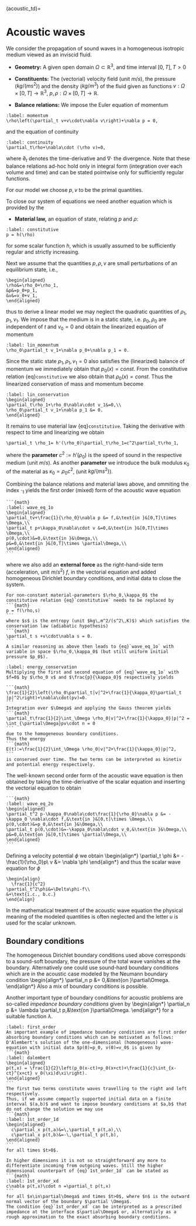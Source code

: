 (acoustic_td)=
# Acoustic waves


We consider the propagation of sound waves in a homogeneous
isotropic medium viewed as an inviscid fluid.

- **Geometry:** A given open domain $\Omega\subset\mathbb R^3$, and time interval $[0,T], T>0$

- **Constituents:** The (vectorial) velocity field (unit $m/s$), the pressure ($kg/(ms^2)$) and the density ($kg/m^3$) of the fluid given as functions $v:\Omega\times [0,T]\to\mathbb R^3$, $p,\rho:\Omega\times [0,T]\to\mathbb R$. 

- **Balance relations:** 
We impose the Euler equation of momentum
```{math}
:label: momentum
\rho\left(\partial_t v+v\cdot\nabla v\right)+\nabla p = 0,
```
and the equation of continuity
```{math}
:label: continuity
\partial_t\rho+\nabla\cdot (\rho v)=0,
```
where $\partial_t$ denotes the time-derivative and $\nabla\cdot$ the divergence.
Note that these balance relations ad-hoc hold only in integral form (integration over each volume and time) and can be stated pointwise only for sufficiently regular functions.


For our model we choose $p,v$ to be the primal quantities.

To close our system of equations we need another equation which is provided by the 
- **Material law,** an  equation of state, relating $p$ and $\rho$:
```{math}
:label: constitutive
p = h(\rho)
```
for some scalar function $h$, which is usually assumed to be sufficiently regular and strictly increasing.

Next we assume that the quantities $p,\rho,v$ are small perturbations of an equilibrium state, i.e., 
```{math}
\begin{aligned}
\rho&=\rho_0+\rho_1, 
&p&=p_0+p_1,
&v&=v_0+v_1,
\end{aligned}
```
thus to derive a linear model we may neglect the quadratic quantities of $\rho_1,p_1,v_1$.
We impose that the medium is in a static state, i.e. $p_0,\rho_0$ are independent of $t$ and $v_0=0$ and obtain the linearized equation of momentum

```{math}
:label: lin_momentum
\rho_0\partial_t v_1+\nabla p_0+\nabla p_1 = 0.
```
Since the static state $p_1,\rho_1,v_1=0$ also satisfies the (linearized) balance of momentum we  immediately obtain that $p_0(x)=const.$ From the constitutive relation {eq}`constitutive` we also obtain that $\rho_0(x)=const.$
Thus the linearized conservation of mass and momentum become
```{math}
:label: lin_conservation
\begin{aligned}
\partial_t\rho_1+\rho_0\nabla\cdot v_1&=0,\\
\rho_0\partial_t v_1+\nabla p_1 &= 0.
\end{aligned}
```

It remains to use material law {eq}`constitutive`. Taking the derivative with respect to time and linearizing we obtain
```{math}
\partial_t \rho_1= h'(\rho_0)\partial_t\rho_1=c^2\partial_t\rho_1,
```
where the **parameter** $c^2:=h'(\rho_0)$ is the speed of sound in the respective medium (unit $m/s$). As another **parameter** we introduce the bulk modulus $\kappa_0$ of the material as $\kappa_0=\rho_0 c^2$, (unit $kg/(ms^2)$).

Combining the balance relations and material laws above, and ommiting the index $\cdot_1$ yields the first order (mixed) form of the acoustic wave equation
````{card}
```{math}
:label: wave_eq_1o
\begin{aligned}
\partial_tv+\frac{1}{\rho_0}\nabla p &= f,&\text{in }&[0,T]\times \Omega,\\
\partial_t p+\kappa_0\nabla\cdot v &=0,&\text{in }&[0,T]\times \Omega,\\
p(0,\cdot)&=0,&\text{in }&\Omega,\\
p&=0,&\text{in }&[0,T]\times \partial\Omega,\\
\end{aligned}
```
````
where we also add an **external force** as the right-hand-side term (acceleration, unit $m/s^2$) $f$, in the vectorial equation and added homogeneous Dirichlet boundary conditions, and initial data to close the system.

````{prf:Remark} Variable materials
For non-constant material-parameters $\rho_0,\kappa_0$ the constitutive relation {eq}`constitutive` needs to be replaced by
```{math}
p = f(\rho,s)
``` 
where $s$ is the entropy (unit $kg\,m^2/(s^2\,K)$) which satisfies the conservation law (adiabatic hypothesis)
```{math}
\partial_t s +v\cdot\nabla s = 0.
```
A similar reasoning as above then leads to {eq}`wave_eq_1o` with variable in space $\rho_0,\kappa_0$ (but still uniform initial pressure $p_0$).
````

````{prf:Remark} Energy conservation
:label: energy_conservation
Multiplying the first and second equation of {eq}`wave_eq_1o` with $f=0$ by $\rho_0 v$ and $\frac{p}{\kappa_0}$ respectively yields

```{math}
\frac{1}{2}\left(\rho_0\partial_t|v|^2+\frac{1}{\kappa_0}\partial_t |p|^2\right)+\nabla\cdot(pv)=0.
```
Integration over $\Omega$ and applying the Gauss theorem yields
```{math}
\partial_t\frac{1}{2}\int_\Omega \rho_0|v|^2+\frac{1}{\kappa_0}|p|^2 = \int_{\partial\Omega}pv\cdot n = 0
```
due to the homogeneous boundary conditions.
Thus the energy 
```{math}
E(t):=\frac{1}{2}\int_\Omega \rho_0|v|^2+\frac{1}{\kappa_0}|p|^2,
```
is conserved over time. The two terms can be interpreted as kinetiv and potential energy respectively.
````

The well-known second order form of the acoustic wave equation is then obtained by taking the time-derivative of the scalar equation and inserting the vectorial equation to obtain
````{card}
```{math}
:label: wave_eq_2o
\begin{aligned}
\partial_t^2 p-\kappa_0\nabla\cdot\frac{1}{\rho_0}\nabla p &= -\kappa_0 \nabla\cdot f,&\text{in }&[0,t]\times \Omega,\\
p(0,\cdot)&=p_0,&\text{in }&\Omega,\\
\partial_t p(0,\cdot)&=-\kappa_0\nabla\cdot v_0,&\text{in }&\Omega,\\
p&=0,&\text{on }&[0,t]\times \partial\Omega,\\
\end{aligned}
```
````
Defining a velocity potential $\phi$ we obtain
\begin{align*}
\partial_t \phi &= -\frac{1}{\rho_0}p\\
v &= \nabla \phi
\end{align*}
and thus the scalar wave equation for $\phi$
````{card}
\begin{align}
  \frac{1}{c^2}
\partial_t^2\phi&=\Delta\phi-f\\
&+\text{i.c., b.c.}
\end{align}
````
In the mathematical treatment of the acoustic wave equation the physical meaning of the modeled quantities is often neglected and the letter $u$ is used for the scalar unknown.
## Boundary conditions
The homogeneous Dirichlet boundary conditions used above corresponds to a sound-soft boundary, the pressure of the total wave vanishes at the boundary. Alternatively one could use sound-hard boundary conditions which are in the acoustic case modeled by the Neumann boundary condition
\begin{align*}
\partial_n p &= 0,&\text{on }\partial\Omega.
\end{align*}
Also a mix of boundary conditions is possible.

Another important type of boundary conditions for acoustic problems are so-called *impedance boundary conditions*
given by 
\begin{align*}
\partial_n p &= \lambda \partial_t p,&\text{on }\partial\Omega.
\end{align*}
for a suitable function $\lambda$.

````{prf:Example} First order absorbing boundary condition
:label: first_order
An important example of impedance boundary conditions are first order absorbing boundary conditions which can be motivated as follows:
D'Alembert's solution of the one-dimensional (homogeneous) wave-equation with initial data $p(0)=p_0, v(0)=v_0$ is given by
```{math}
:label: dalembert
\begin{aligned}
p(t,x) = \frac{1}{2}\left(p_0(x-ct)+p_0(x+ct)+\frac{1}{c}\int_{x-ct}^{x+ct} v_0(\xi)d\xi\right).
\end{aligned}
```
The first two terms constitute waves travelling to the right and left respectively.
Thus, if we assume compactly supported initial data on a finite interval $(a,b)$ and want to impose boundary conditions at $a,b$ that do not change the solution we may use
```{math}
:label: 1st_order_1d
\begin{aligned}
  c\partial_x p(t,a)&=\,\partial_t p(t,a),\\
  c\partial_x p(t,b)&=-\,\partial_t p(t,b),
\end{aligned}
```
for all times $t>0$.

In higher dimensions it is not so straightforward any more to differentiate incoming from outgoing waves. Still the higher dimensional counterpart of {eq}`1st_order_1d` can be stated as
```{math}
:label: 1st_order_xd
c\nabla p(t,x)\cdot n =\partial_t p(t,x)
```
for all $x\in\partial\Omega$ and times $t>0$, where $n$ is the outward normal vector of the boundary $\partial \Omega$.
The condition {eq}`1st_order_xd` can be interpreted as a prescribed impedance at the interface $\partial\Omega$ or, alternativly as a rough approximation to the exact absorbing boundary conditions.

````




